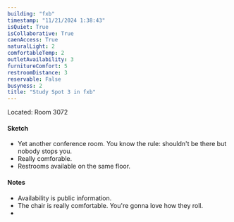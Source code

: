```yaml
---
building: "fxb"
timestamp: "11/21/2024 1:38:43"
isQuiet: True
isCollaborative: True
caenAccess: True
naturalLight: 2
comfortableTemp: 2
outletAvailability: 3
furnitureComfort: 5
restroomDistance: 3
reservable: False
busyness: 2
title: "Study Spot 3 in fxb"
---
```

<!-- image: "" Note: leave out of --- --- for now, else throws an error -->

Located: Room 3072

#### Sketch
- Yet another conference room. You know the rule: shouldn't be there but nobody stops you.
- Really comforable.
- Restrooms available on the same floor.


#### Notes
- Availability is public information.
- The chair is really comfortable. You're gonna love how they roll.
- 

